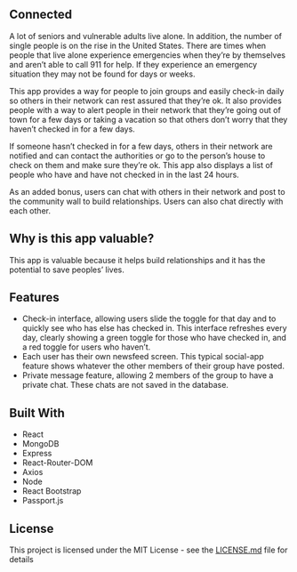 ## Connected

A lot of seniors and vulnerable adults live alone. In addition, the number of single people is on the rise in the United States. There are times when people that live alone experience emergencies when they’re by themselves and aren’t able to call 911 for help. If they experience an emergency situation they may not be found for days or weeks.

This app provides a way for people to join groups and easily check-in daily so others in their network can rest assured that they’re ok. It also provides people with a way to alert people in their network that they’re going out of town for a few days or taking a vacation so that others don’t worry that they haven’t checked in for a few days.

If someone hasn’t checked in for a few days, others in their network are notified and can contact the authorities or go to the person’s house to check on them and make sure they’re ok. This app also displays a list of people who have and have not checked in in the last 24 hours.

As an added bonus, users can chat with others in their network and post to the community wall to build relationships. Users can also chat directly with each other.

## Why is this app valuable?

This app is valuable because it helps build relationships and it has the potential to save peoples’ lives.

## Features


* Check-in interface, allowing users slide the toggle for that day and to quickly see who has else has checked in. This interface refreshes every day, clearly showing a green toggle for those who have checked in, and a red toggle for users who haven’t. 
* Each user has their own newsfeed screen. This typical social-app feature shows whatever the other members of their group have posted. 
* Private message feature, allowing 2 members of the group to have a private chat. These chats are not saved in the database.

## Built With

* React 
* MongoDB 
* Express
* React-Router-DOM
* Axios
* Node
* React Bootstrap
* Passport.js

## License

This project is licensed under the MIT License - see the [LICENSE.md](LICENSE.md) file for details
